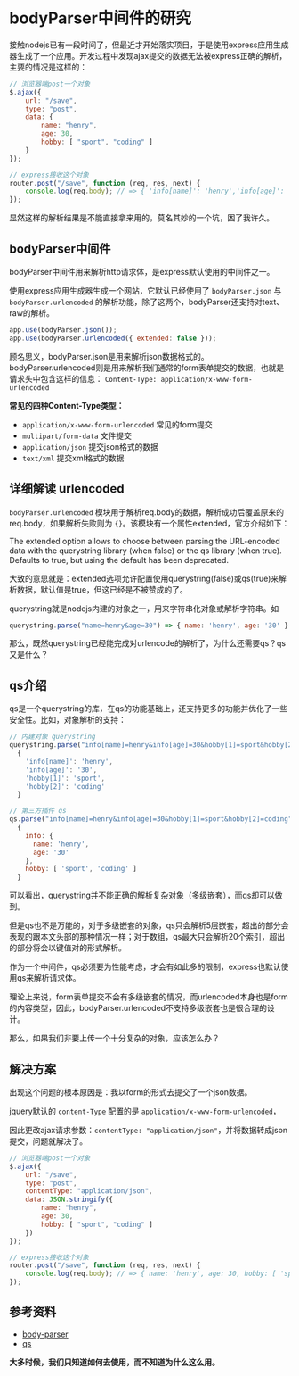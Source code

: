 # bodyParser中间件的研究
接触nodejs已有一段时间了，但最近才开始落实项目，于是使用express应用生成器生成了一个应用。开发过程中发现ajax提交的数据无法被express正确的解析，主要的情况是这样的：
```javascript
// 浏览器端post一个对象
$.ajax({
    url: "/save",
    type: "post",
    data: {
        name: "henry",
        age: 30,
        hobby: [ "sport", "coding" ]
    }
});

// express接收这个对象
router.post("/save", function (req, res, next) {
    console.log(req.body); // => { 'info[name]': 'henry','info[age]': '30','hobby[1]': 'sport','hobby[2]': 'coding' }
});
```
显然这样的解析结果是不能直接拿来用的，莫名其妙的一个坑，困了我许久。


## bodyParser中间件
bodyParser中间件用来解析http请求体，是express默认使用的中间件之一。


使用express应用生成器生成一个网站，它默认已经使用了 `bodyParser.json` 与 `bodyParser.urlencoded` 的解析功能，除了这两个，bodyParser还支持对text、raw的解析。
```javascript
app.use(bodyParser.json());
app.use(bodyParser.urlencoded({ extended: false }));
```

顾名思义，bodyParser.json是用来解析json数据格式的。bodyParser.urlencoded则是用来解析我们通常的form表单提交的数据，也就是请求头中包含这样的信息： `Content-Type: application/x-www-form-urlencoded`

**常见的四种Content-Type类型：**

- `application/x-www-form-urlencoded` 常见的form提交
- `multipart/form-data` 文件提交
- `application/json` 提交json格式的数据
- `text/xml` 提交xml格式的数据

## 详细解读 urlencoded
`bodyParser.urlencoded` 模块用于解析req.body的数据，解析成功后覆盖原来的req.body，如果解析失败则为 `{}`。该模块有一个属性extended，官方介绍如下：

The extended option allows to choose between parsing the URL-encoded data with the querystring library (when false) or the qs library (when true). Defaults to true, but using the default has been deprecated.

大致的意思就是：extended选项允许配置使用querystring(false)或qs(true)来解析数据，默认值是true，但这已经是不被赞成的了。

querystring就是nodejs内建的对象之一，用来字符串化对象或解析字符串。如
```javascript
querystring.parse("name=henry&age=30") => { name: 'henry', age: '30' }
```
那么，既然querystring已经能完成对urlencode的解析了，为什么还需要qs？qs又是什么？

## qs介绍
qs是一个querystring的库，在qs的功能基础上，还支持更多的功能并优化了一些安全性。比如，对象解析的支持：
```javascript
// 内建对象 querystring
querystring.parse("info[name]=henry&info[age]=30&hobby[1]=sport&hobby[2]=coding") => 
  { 
    'info[name]': 'henry',
    'info[age]': '30',
    'hobby[1]': 'sport',
    'hobby[2]': 'coding'
  }

// 第三方插件 qs
qs.parse("info[name]=henry&info[age]=30&hobby[1]=sport&hobby[2]=coding") => 
  {
    info: {
      name: 'henry',
      age: '30'
    },
    hobby: [ 'sport', 'coding' ]
  }
```
可以看出，querystring并不能正确的解析复杂对象（多级嵌套），而qs却可以做到。

但是qs也不是万能的，对于多级嵌套的对象，qs只会解析5层嵌套，超出的部分会表现的跟本文头部的那种情况一样；对于数组，qs最大只会解析20个索引，超出的部分将会以键值对的形式解析。

作为一个中间件，qs必须要为性能考虑，才会有如此多的限制，express也默认使用qs来解析请求体。

理论上来说，form表单提交不会有多级嵌套的情况，而urlencoded本身也是form的内容类型，因此，bodyParser.urlencoded不支持多级嵌套也是很合理的设计。

那么，如果我们非要上传一个十分复杂的对象，应该怎么办？

## 解决方案
出现这个问题的根本原因是：我以form的形式去提交了一个json数据。

jquery默认的 `content-Type` 配置的是 `application/x-www-form-urlencoded`，

因此更改ajax请求参数：`contentType: "application/json"`，并将数据转成json提交，问题就解决了。
```javascript
// 浏览器端post一个对象
$.ajax({
    url: "/save",
    type: "post",
    contentType: "application/json",
    data: JSON.stringify({
        name: "henry",
        age: 30,
        hobby: [ "sport", "coding" ]
    })
});

// express接收这个对象
router.post("/save", function (req, res, next) {
    console.log(req.body); // => { name: 'henry', age: 30, hobby: [ 'sport', 'coding' ] }
});
```

## 参考资料
- [body-parser](https://github.com/expressjs/body-parser)
- [qs](https://github.com/ljharb/qs)

**大多时候，我们只知道如何去使用，而不知道为什么这么用。**